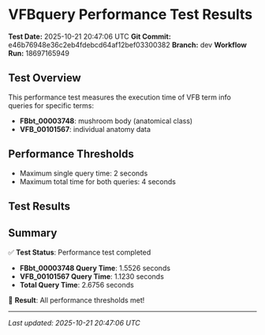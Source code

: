 # VFBquery Performance Test Results

**Test Date:** 2025-10-21 20:47:06 UTC
**Git Commit:** e46b76948e36c2eb4fdebcd64af12bef03300382
**Branch:** dev
**Workflow Run:** 18697165949

## Test Overview

This performance test measures the execution time of VFB term info queries for specific terms:

- **FBbt_00003748**: mushroom body (anatomical class)
- **VFB_00101567**: individual anatomy data

## Performance Thresholds

- Maximum single query time: 2 seconds
- Maximum total time for both queries: 4 seconds

## Test Results



## Summary

✅ **Test Status**: Performance test completed

- **FBbt_00003748 Query Time**: 1.5526 seconds
- **VFB_00101567 Query Time**: 1.1230 seconds
- **Total Query Time**: 2.6756 seconds

🎉 **Result**: All performance thresholds met!

---
*Last updated: 2025-10-21 20:47:06 UTC*
